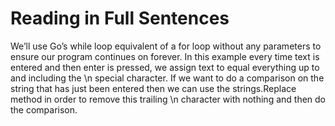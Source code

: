 # Reading in Full Sentences

We’ll use Go’s while loop equivalent of a for loop without any parameters to ensure our program continues on forever. In this example every time text is entered and then enter is pressed, we assign text to equal everything up to and including the \n special character. If we want to do a comparison on the string that has just been entered then we can use the strings.Replace method in order to remove this trailing \n character with nothing and then do the comparison.
